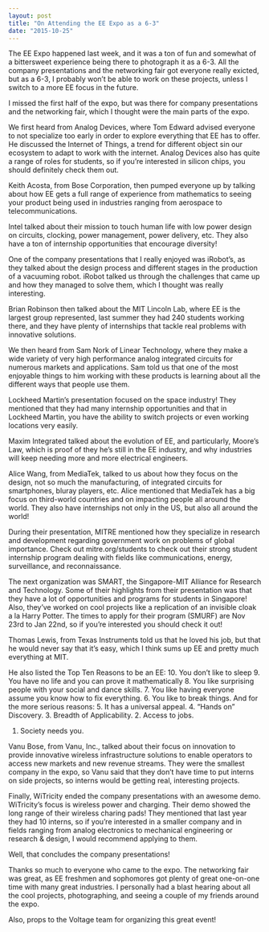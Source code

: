 ```yaml
---
layout: post
title: "On Attending the EE Expo as a 6-3"
date: "2015-10-25"
---
```

The EE Expo happened last week, and it was a ton of fun and somewhat of a bittersweet experience being there to photograph it as a 6-3. All the company presentations and the networking fair got everyone really exicted, but as a 6-3, I probably won’t be able to work on these projects, unless I switch to a more EE focus in the future.
<!--more-->

I missed the first half of the expo, but was there for company presentations and the networking fair, which I thought were the main parts of the expo.

We first heard from Analog Devices, where Tom Edward advised everyone to not specialize too early in order to explore everything that EE has to offer. He discussed the Internet of Things, a trend for different object sin our ecosystem to adapt to work with the internet. Analog Devices also has quite a range of roles for students, so if you’re interested in silicon chips, you should definitely check them out. 

Keith Acosta, from Bose Corporation, then pumped everyone up by talking about how EE gets a full range of experience from mathematics to seeing your product being used in industries ranging from aerospace to telecommunications.

Intel talked about their mission to touch human life with low power design on circuits, clocking, power management, power delivery, etc. They also have a ton of internship opportunities that encourage diversity!

One of the company presentations that I really enjoyed was iRobot’s, as they talked about the design process and different stages in the production of a vacuuming robot. iRobot talked us through the challenges that came up and how they managed to solve them, which I thought was really interesting.

Brian Robinson then talked about the MIT Lincoln Lab, where EE is the largest group represented, last summer they had 240 students working there, and they have plenty of internships that tackle real problems with innovative solutions.

We then heard from Sam Nork of Linear Technology, where they make a wide variety of very high performance analog integrated circuits for numerous markets and applications. Sam told us that one of the most enjoyable things to him working with these products is learning about all the different ways that people use them.

Lockheed Martin’s presentation focused on the space industry! They mentioned that they had many internship opportunities and that in Lockheed Martin, you have the ability to switch projects or even working locations very easily.

Maxim Integrated talked about the evolution of EE, and particularly, Moore’s Law, which is proof of they he’s still in the EE industry, and why industries will keep needing more and more electrical engineers. 

Alice Wang, from MediaTek, talked to us about how they focus on the design, not so much the manufacturing, of integrated circuits for smartphones, bluray players, etc. Alice mentioned that MediaTek has a big focus on third-world countries and on impacting people all around the world. They also have internships not only in the US, but also all around the world!

During their presentation, MITRE mentioned how they specialize in research and development regarding government work on problems of global importance. Check out mitre.org/students to check out their strong student internship program dealing with fields like communications, energy, surveillance, and reconnaissance. 

The next organization was SMART, the Singapore-MIT Alliance for Research and Technology. Some of their highlights from their presentation was that they have a lot of opportunities and programs for students in Singapore! Also, they’ve worked on cool projects like a replication of an invisible cloak a la Harry Potter. The times to apply for their program (SMURF) are Nov 23rd to Jan 22nd, so if you’re interested you should check it out!



Thomas Lewis, from Texas Instruments told us that he loved his job, but that he would never say that it’s easy, which I think sums up EE and pretty much everything at MIT.

He also listed the Top Ten Reasons to be an EE:
10. You don’t like to sleep
  9. You have no life and you can prove it mathematically
  8. You like surprising people with your social and dance skills.
  7. You like having everyone assume you know how to fix everything.
  6. You like to break things.
And for the more serious reasons:
  5. It has a universal appeal.
  4. “Hands on” Discovery.
  3. Breadth of Applicability.
  2. Access to jobs.
  1. Society needs you.

Vanu Bose, from Vanu, Inc., talked about their focus on innovation to provide innovative wireless infrastructure solutions to enable operators to access new markets and new revenue streams. They were the smallest company in the expo, so Vanu said that they don’t have time to put interns on side projects, so interns would be getting real, interesting projects. 

Finally, WiTricity ended the company presentations with an awesome demo. WiTricity’s focus is wireless power and charging. Their demo showed the long range of their wireless charing pads! They mentioned that last year they had 10 interns, so if you’re interested in a smaller company and in fields ranging from analog electronics to mechanical engineering or research & design, I would recommend applying to them.

Well, that concludes the company presentations! 

Thanks so much to everyone who came to the expo. The networking fair was great, as EE freshmen and sophomores got plenty of great one-on-one time with many great industries. I personally had a blast hearing about all the cool projects, photographing, and seeing a couple of my friends around the expo.

Also, props to the Voltage team for organizing this great event!